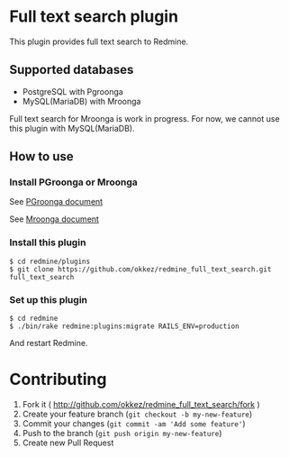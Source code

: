 # Full text search plugin

This plugin provides full text search to Redmine.

## Supported databases

* PostgreSQL with Pgroonga
* MySQL(MariaDB) with Mroonga

Full text search for Mroonga is work in progress.
For now, we cannot use this plugin with MySQL(MariaDB).

## How to use

### Install PGroonga or Mroonga

See [PGroonga document](https://pgroonga.github.io/install/)

See [Mroonga document](http://mroonga.org/docs/install.html)

### Install this plugin

```text
$ cd redmine/plugins
$ git clone https://github.com/okkez/redmine_full_text_search.git full_text_search
```

### Set up this plugin

```text
$ cd redmine
$ ./bin/rake redmine:plugins:migrate RAILS_ENV=production
```

And restart Redmine.

# Contributing

1. Fork it ( http://github.com/okkez/redmine_full_text_search/fork )
1. Create your feature branch (`git checkout -b my-new-feature`)
1. Commit your changes (`git commit -am 'Add some feature'`)
1. Push to the branch (`git push origin my-new-feature`)
1. Create new Pull Request
